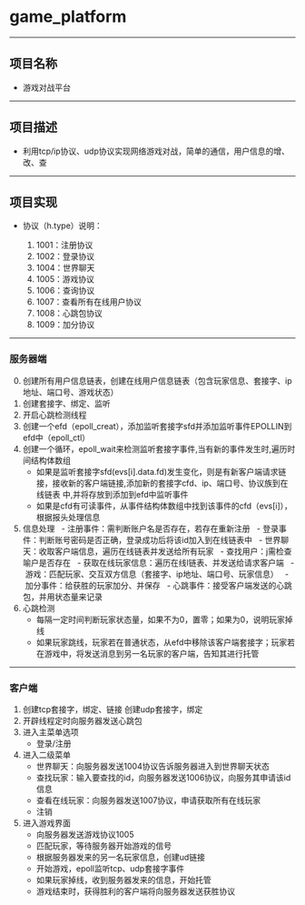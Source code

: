 # game_platform

-----
## 项目名称

- 游戏对战平台

-----
## 项目描述

- 利用tcp/ip协议、udp协议实现网络游戏对战，简单的通信，用户信息的增、改、查

-----
## 项目实现

- 协议（h.type）说明：

   1. 1001：注册协议
   2. 1002：登录协议
   3. 1004：世界聊天
   4. 1005：游戏协议
   5. 1006：查询协议
   6. 1007：查看所有在线用户协议
   7. 1008：心跳包协议
   8. 1009：加分协议

-----	
### 服务器端
	
0. 创建所有用户信息链表，创建在线用户信息链表（包含玩家信息、套接字、ip地址、端口号、游戏状态）
1. 创建套接字、绑定、监听
2. 开启心跳检测线程
3. 创建一个efd（epoll_creat），添加监听套接字sfd并添加监听事件EPOLLIN到efd中（epoll_ctl）
4. 创建一个循环，epoll_wait来检测监听套接字事件,当有新的事件发生时,遍历时间结构体数组
   - 如果是监听套接字sfd(evs[i].data.fd)发生变化，则是有新客户端请求链接，接收新的客户端链接,添加新的套接字cfd、ip、端口号、协议族到在	        线链表   中,并将存放到添加到efd中监听事件
   - 如果是cfd有可读事件，从事件结构体数组中找到该事件的cfd（evs[i]），根据报头处理信息
5. 信息处理
   - 注册事件：需判断账户名是否存在，若存在重新注册
   - 登录事件：判断账号密码是否正确，登录成功后将该id加入到在线链表中
   - 世界聊天：收取客户端信息，遍历在线链表并发送给所有玩家
   - 查找用户：j需检查喻户是否存在
   - 获取在线玩家信息：遍历在线l链表、并发送给请求客户端
   - 游戏：匹配玩家、交互双方信息（套接字、ip地址、端口号、玩家信息）
   - 加分事件：给获胜的玩家加分、并保存
   - 心跳事件：接受客户端发送的心跳包，并用状态量来记录
6. 心跳检测
   - 每隔一定时间判断玩家状态量，如果不为0，置零；如果为0，说明玩家掉线
   - 如果玩家跳线，玩家若在普通状态，从efd中移除该客户端套接字；玩家若在游戏中，将发送消息到另一名玩家的客户端，告知其进行托管
   

-----
### 客户端

1. 创建tcp套接字，绑定、链接
   创建udp套接字，绑定
2. 开辟线程定时向服务器发送心跳包
3. 进入主菜单选项
   - 登录/注册
4. 进入二级菜单
   - 世界聊天：向服务器发送1004协议告诉服务器进入到世界聊天状态
   - 查找玩家：输入要查找的id，向服务器发送1006协议，向服务其申请该id信息
   - 查看在线玩家：向服务器发送1007协议，申请获取所有在线玩家
   - 注销
5. 进入游戏界面
   - 向服务器发送游戏协议1005
   - 匹配玩家，等待服务器开始游戏的信号
   - 根据服务器发来的另一名玩家信息，创建ud链接
   - 开始游戏，epoll监听tcp、udp套接字事件
   - 如果玩家掉线，收到服务器发来的信息，开始托管
   - 游戏结束时，获得胜利的客户端将向服务器发送获胜协议














